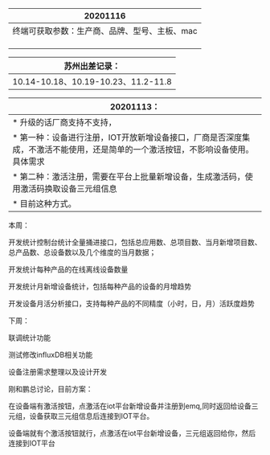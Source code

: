 | 20201116 |
|--- |
| 终端可获取参数：生产商、品牌、型号、主板、mac<br /><br /> |



| 苏州出差记录： |
| --- |
|10.14-10.18、10.19-10.23、11.2-11.8|

|20201113：|
|---|
|* 升级的话厂商支持不支持，|
|* 第一种：设备进行注册，IOT开放新增设备接口，厂商是否深度集成，不激活不能使用，还是简单的一个激活按钮，不影响设备使用。具体需求 |
|* 第二种：激活注册，需要在平台上批量新增设备，生成激活码，使用激活码换取设备三元组信息|
|* 目前这种方式。|



本周：

开发统计控制台统计全量捅进接口，包括总应用数、总项目数、当月新增项目数、总产品数、总设备数以及几个维度的当月数据；

开发统计每种产品的在线离线设备数量

开发统计月新增设备统计，包括每种产品的设备的月增趋势

开发设备月活分析接口，支持每种产品的不同精度（小时，日，月）活跃度趋势

下周：

联调统计功能

测试修改influxDB相关功能

设备注册需求整理以及设计开发



刚和鹏总讨论，目前方案：

在设备端有激活按钮，点激活在iot平台新增设备并注册到emq,同时返回给设备三元组，设备获取三元组信息后连接到IOT平台。

设备端就有个激活按钮就行，点激活在iot平台新增设备，三元组返回给你，然后连接到IOT平台



